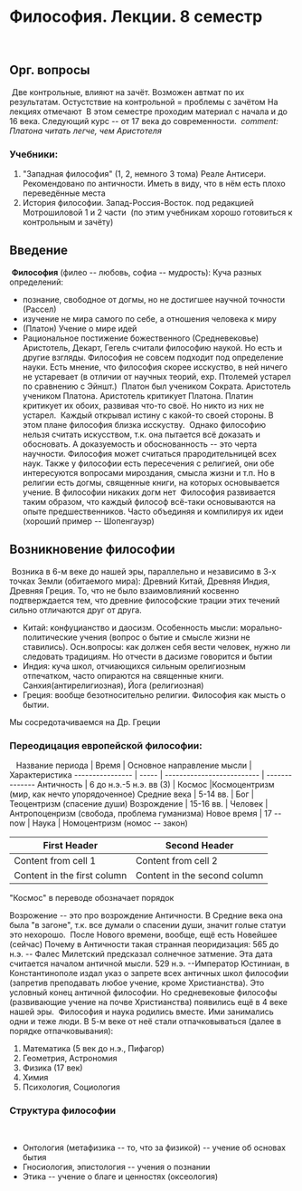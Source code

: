 # Философия. Лекции. 8 семестр
​
## Орг. вопросы
​
Две контрольные, влияют на зачёт. Возможен автмат по их результатам. Остустствие на контрольной = проблемы с зачётом 
На лекциях отмечают
​
В этом семестре проходим материал с начала и до 16 века. Следующий курс -- от 17 века до современности.
​
_comment:
Платона читать легче, чем Аристотеля_
​
### Учебники:
1. "Западная философия" (1, 2, немного 3 тома) Реале Антисери. Рекомендовано по античности. Иметь в виду, что в нём есть плохо переведённые места
2. История философии. Запад-Россия-Восток. под редакцией Мотрошиловой 1 и 2 части
​
(по этим учебникам хорошо готовиться к контрольным и зачёту)
​
## Введение
​
**Философия** (филео -- любовь, софиа -- мудрость):
Куча разных определений:
 * познание, свободное от догмы, но не достигшее научной точности (Рассел)
 * изучение не мира самого по себе, а отношения человека к миру
 * (Платон) Учение о мире идей
 * Рациональное постижение божественного (Средневековье)
​
Аристотель, Декарт, Гегель считали философию наукой. Но есть и другие взгляды. Философия не совсем подходит под определение науки. Есть мнение, что философия скорее исскуство, в ней ничего не устаревает (в отличии от научных теорий, exp. Птолемей устарел по сравнению с Эйншт.)
​
Платон был учеником Сократа. Аристотель учеником Платона. Аристотель критикует Платона. Платин критикует их обоих, развивая что-то своё. Но никто из них не устарел.
​
Каждый открывал истину с какой-то своей стороны.
В этом плане философия близка исскуству.
​
Однако философию нельзя считать искусством, т.к. она пытается всё доказать и обосновать. А доказуемость и обоснованность -- это черта научности. Философия может считаться прародительницей всех наук. 
Также у философии есть пересечения с религией, они обе интересуются вопросами мироздания, смысла жизни и т.п. Но в религии есть догмы, священные книги, на которых основывается учение. В философии никаких догм нет
​
Философия развивается таким образом, что каждый философ всё-таки основываются на опыте предшественников. Часто объединяя и компилируя их идеи (хороший пример -- Шопенгауэр)
​
## Возникновение философии
​
Возника в 6-м веке до нашей эры, параллельно и независимо
в 3-х точках Земли (обитаемого мира): Древний Китай, Древняя Индия, Древняя Греция. То, что не было взаимовлияний косвенно подтверждается тем, что древние философские трации этих течений сильно отличаются друг от друга. 
​
 * Китай: конфуцианство и даосизм. Особенность мысли: морально-политические учения (вопрос о бытие и смысле жизни не ставились). Осн.вопросы: как должен себя вести человек, нужно ли следовать традициям. Но отчести в дасизме говорится и бытии
 * Индия: куча школ, отчиающихся сильным орелигиозным отпечатком, часто опираются на священные книги. Санхия(антирелигиозная), Йога (религиозная)
 * Греция: вообще безотносительно религии. Философия как мысть о бытии.
 
Мы сосредотачиваемся на Др. Греции
​
### Переодицация европейской философии:
​
​
​
Название периода | Время | Основное направление мысли | Характеристика
---------------- | ----- | -------------------------- | --------------
Античность | 6 до н.э.-5 н.э. вв (3) | Космос |Космоцентризм (мир, как нечто упорядоченное)
Средние века | 5-14 вв. | Бог | Теоцентризм (спасение души)
Возрождение | 15-16 вв. | Человек | Антропоценризм (свобода, проблема гуманизма)
Новое время | 17 -- now | Наука | Номоцентризм (номос -- закон)

First Header | Second Header
------------ | -------------
Content from cell 1 | Content from cell 2
Content in the first column | Content in the second column

"Космос" в переводе обозначает порядок
 
Возрожение -- это про возрождение Античности. В Средние века она была "в загоне", т.к. все думали о спасении души, значит голые статуи это нехорошо.
​
После Нового времени, вообще, ещё есть Новейшее (сейчас)
​
Почему в Античности такая странная пеоридизация:
565 до н.э. -- Фалес Милетский предсказал солнечное затмение. Эта дата считается началом античной мысли.
529 н.э. --Император Юстиниан, в Константинополе издал указ о запрете всех античных школ философии (запретив преподавать любое учение, кроме Христианства). Это условный конец античной философии. Но средневековые философы (развивающие учение на почве Христианства) появились ещё в 4 веке нашей эры.
​
Философия и наука родились вместе. Ими занимались одни и теже люди. В 5-м веке от неё стали отпачковываться (далее в порядке отпачковывания):
​
1. Математика (5 век до н.э., Пифагор)
2. Геометрия, Астрономия
3. Физика (17 век)
4. Химия
5. Психология, Социология
​
### Структура философии
​
 * Онтология (метафизика -- то, что за физикой) -- учение об основах бытия
 * Гносиология, эпистология -- учения о познании
 * Этика -- учение о благе и ценностях (оксеология)

